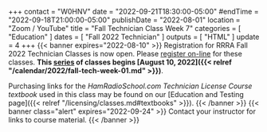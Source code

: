 +++
contact = "W0HNV"
date = "2022-09-21T18:30:00-05:00"
#endTime = "2022-09-18T21:00:00-05:00"
publishDate = "2022-08-01"
location = "Zoom / YouTube"
title = "Fall Technician Class Week 7"
categories = [ "Education" ]
dates = [ "Fall 2022 Technician" ]
outputs = [ "HTML" ]
update = 4
+++
{{< banner expires="2022-08-10" >}}
Registration for RRRA Fall 2022 Technician Classes is now open. Please
[register on-line](https://www.eventbrite.com/e/class-preparation-for-passing-the-fcc-amateur-radio-technician-class-test-tickets-393444461977)
for these classes. **This
[series](/dates/fall-2022-technician)
of classes begins
[August 10, 2022]({{< relref "/calendar/2022/fall-tech-week-01.md" >}})**.

Purchasing links for the *HamRadioSchool.com Technician License Course
textbook* used in this class may be found on our
[Education and Testing page]({{< relref "/licensing/classes.md#textbooks" >}}).
{{< /banner >}}
{{< banner class="alert" expires="2022-09-24" >}}
Contact your instructor for links to course material.
{{< /banner >}}
